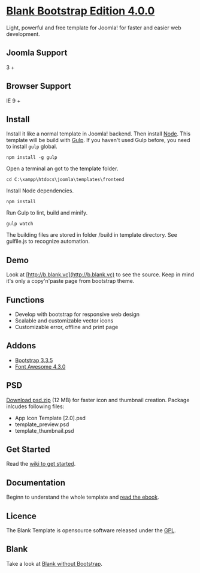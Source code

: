 # [Blank Bootstrap Edition 4.0.0](http://blank.vc)

Light, powerful and free template for Joomla!
for faster and easier web development.

## Joomla Support

3 +

## Browser Support

IE 9 +

## Install

Install it like a normal template in Joomla! backend. Then install [Node](http://nodejs.org/). This template will be build with [Gulp](http://gulpjs.com/). If you haven't used Gulp before, you need to install ``gulp`` global.

    npm install -g gulp

Open a terminal an got to the template folder.

    cd C:\xampp\htdocs\joomla\templates\frontend

Install Node dependencies.

    npm install

Run Gulp to lint, build and minify.

    gulp watch

The building files are stored in folder /build in template directory. See gulfile.js to recognize automation.

## Demo

Look at [http://b.blank.vc](http://b.blank.vc) to see the source. Keep in mind it's only a copy'n'paste page from bootstrap theme.

## Functions

* Develop with bootstrap for responsive web design
* Scalable and customizable vector icons
* Customizable error, offline and print page

## Addons 

* [Bootstrap 3.3.5](http://getbootstrap.com/)
* [Font Awesome 4.3.0](https://fortawesome.github.io/Font-Awesome/)

## PSD

[Download psd.zip](http://itr.im/psd) (12 MB) for faster icon and thumbnail creation. Package inlcudes following files:

* App Icon Template [2.0].psd
* template_preview.psd
* template_thumbnail.psd

## Get Started

Read the [wiki to get started](https://github.com/Bloggerschmidt/Blank-Template/wiki/Getting-started).

## Documentation

Beginn to understand the whole template and [read the ebook](http://blank.vc/ebook/levels).

## Licence

The Blank Template is opensource software released under the [GPL](http://www.gnu.org/licenses/gpl-2.0.txt).

## Blank

Take a look at [Blank without Bootstrap](https://github.com/Bloggerschmidt/Blank).
